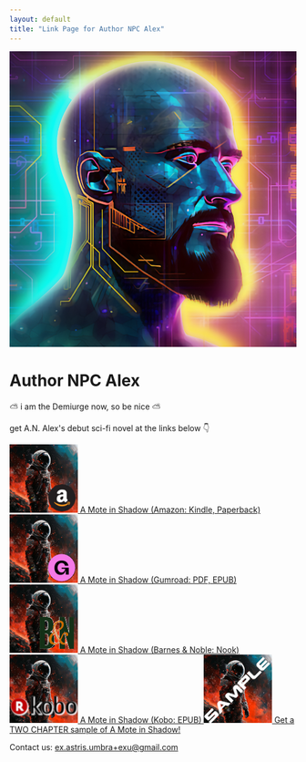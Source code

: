 ```yaml
---
layout: default
title: "Link Page for Author NPC Alex"
---
```


<div class="profile">
    <a href="https://x.com/lastnpcalex" target="_blank">
        <img src="Author_Image.png" alt="Profile Picture">
    </a>
    <h1>Author NPC Alex</h1>
    <p>⛅ i am the Demiurge now, so be nice ⛅</p>
    <p> get A.N. Alex's debut sci-fi novel at the links below 👇</p>
</div>
<div class="links">
    <a href="https://a.co/d/d4eV40z">
        <img src="AMS_thumbnail_small_amazon.png" alt="A Mote in Shadow">
        A Mote in Shadow (Amazon: Kindle, Paperback)
    </a>
    <a href="https://lastnpcalex.gumroad.com/l/AMoteInShadow">
        <img src="AMS_thumbnail_small_gumroad.png" alt="A Mote in Shadow">
        A Mote in Shadow (Gumroad: PDF, EPUB)
    </a>
    <a href="https://www.barnesandnoble.com/w?ean=2940185881507">
        <img src="AMS_thumbnail_120x120xBN.png" alt="A Mote in Shadow">
        A Mote in Shadow (Barnes & Noble: Nook)
    </a>
    <a href="https://www.kobo.com/us/en/ebook/a-mote-in-shadow">
        <img src="AMS_thumbnail_120x120xkobo.png" alt="A Mote in Shadow">
        A Mote in Shadow (Kobo: EPUB)
    </a>
    <a href="https://github.com/lastnpcalex/AuthorNPCAlex/blob/main/A%20Mote%20in%20Shadow%20-%20A.N.%20Alex%20-%20First%20Two.pdf">
        <img src="AMS_thumbnail_small_sample.png" alt="A Mote in Shadow">
        Get a TWO CHAPTER sample of A Mote in Shadow!
    </a>
</div>
<div class="contact">
    <p>Contact us: <a href="mailto:ex.astris.umbra+exu@gmail.com">ex.astris.umbra+exu@gmail.com</a></p>
</div>
